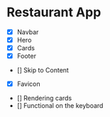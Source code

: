 # Restaurant App

- [x] Navbar
- [x] Hero
- [x] Cards
- [x] Footer
- [] Skip to Content
- [x] Favicon
- [] Rendering cards
- [] Functional on the keyboard